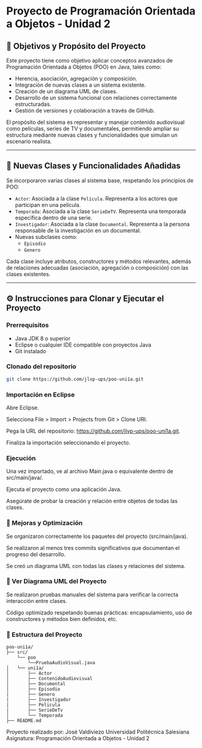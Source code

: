 # Proyecto de Programación Orientada a Objetos - Unidad 2

## 🎯 Objetivos y Propósito del Proyecto

Este proyecto tiene como objetivo aplicar conceptos avanzados de Programación Orientada a Objetos (POO) en Java, tales como:

- Herencia, asociación, agregación y composición.
- Integración de nuevas clases a un sistema existente.
- Creación de un diagrama UML de clases.
- Desarrollo de un sistema funcional con relaciones correctamente estructuradas.
- Gestión de versiones y colaboración a través de GitHub.

El propósito del sistema es representar y manejar contenido audiovisual como películas, series de TV y documentales, permitiendo ampliar su estructura mediante nuevas clases y funcionalidades que simulan un escenario realista.

---

## 🧩 Nuevas Clases y Funcionalidades Añadidas

Se incorporaron varias clases al sistema base, respetando los principios de POO:

- `Actor`: Asociada a la clase `Película`. Representa a los actores que participan en una película.
- `Temporada`: Asociada a la clase `SerieDeTV`. Representa una temporada específica dentro de una serie.
- `Investigador`: Asociada a la clase `Documental`. Representa a la persona responsable de la investigación en un documental.
- Nuevas subclases como:
  - `Episodio`
  - `Genero`

Cada clase incluye atributos, constructores y métodos relevantes, además de relaciones adecuadas (asociación, agregación o composición) con las clases existentes.

---

## ⚙️ Instrucciones para Clonar y Ejecutar el Proyecto

### Prerrequisitos

- Java JDK 8 o superior
- Eclipse o cualquier IDE compatible con proyectos Java
- Git instalado

### Clonado del repositorio

```bash
git clone https://github.com/jlvp-ups/poo-uni1a.git
```

### Importación en Eclipse

Abre Eclipse.

Selecciona File > Import > Projects from Git > Clone URI.

Pega la URL del repositorio: https://github.com/jlvp-ups/poo-uni1a.git.

Finaliza la importación seleccionando el proyecto.

### Ejecución

Una vez importado, ve al archivo Main.java o equivalente dentro de src/main/java/.

Ejecuta el proyecto como una aplicación Java.

Asegúrate de probar la creación y relación entre objetos de todas las clases.

### 🚀 Mejoras y Optimización

Se organizaron correctamente los paquetes del proyecto (src/main/java).

Se realizaron al menos tres commits significativos que documentan el progreso del desarrollo.

Se creó un diagrama UML con todas las clases y relaciones del sistema.

### 📄 Ver Diagrama UML del Proyecto

Se realizaron pruebas manuales del sistema para verificar la correcta interacción entre clases.

Código optimizado respetando buenas prácticas: encapsulamiento, uso de constructores y métodos bien definidos, etc.

### 📁 Estructura del Proyecto

```
poo-uni1a/
├── src/
    └── poo
        └──PruebaAudioVisual.java 
│   └── uni1a/
│       ├── Actor              
│       ├── ContenidoAudiovisual              
│       ├── Documental                
│       ├── Episodio           
|       ├── Genero              
|       ├── Investigador              
|       ├── Pelicula              
|       ├── SerieDeTv              
│       └── Temporada              
├── README.md
```
Proyecto realizado por: José Valdiviezo
Universidad Politécnica Salesiana
Asignatura: Programación Orientada a Objetos - Unidad 2
